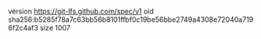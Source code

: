 version https://git-lfs.github.com/spec/v1
oid sha256:b5285f78a7c63bb56b8101ffbf0c19be56bbe2749a4308e72040a7196f2c4af3
size 1007
